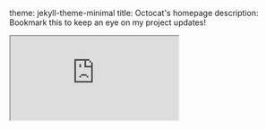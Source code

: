 theme: jekyll-theme-minimal
title: Octocat's homepage
description: Bookmark this to keep an eye on my project updates!

<script>
  
  alert('test');
</script>

<iframe src="https://www.w3schools.com" title="W3Schools Free Online Web Tutorials">
</iframe>
